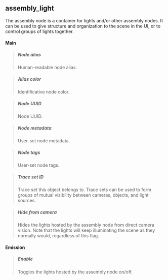 ## **assembly_light**

The assembly node is a container for lights and/or other assembly nodes. It can be used to give structure and organization to the scene in the UI, or to control groups of lights together.
#### Main

> ##### Node alias
> Human-readable node alias.

> ##### Alias color
> Identificative node color.

> ##### Node UUID
> Node UUID.

> ##### Node metadata
> User-set node metadata.

> ##### Node tags
> User-set node tags.

> ##### Trace set ID
> Trace set this object belongs to. Trace sets can be used to form groups of mutual visibility between cameras, objects, and light sources.

> ##### Hide from camera
> Hides the lights hosted by the assembly node from direct camera vision. Note that the lights will keep illuminating the scene as they normally would, regardless of this flag.

#### Emission

> ##### Enable
> Toggles the lights hosted by the assembly node on/off.

